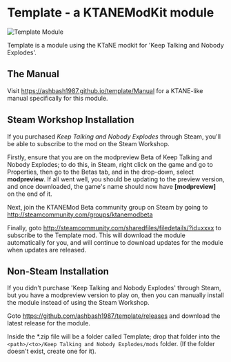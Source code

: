 # Template - a KTANEModKit module

![Template Module](https://ashbash1987.github.io/template/Manual/img/Component.png "Template Module")

Template is a module using the KTaNE modkit for 'Keep Talking and Nobody Explodes'.

## The Manual

Visit https://ashbash1987.github.io/template/Manual for a KTANE-like manual specifically for this module.

## Steam Workshop Installation

If you purchased _Keep Talking and Nobody Explodes_ through Steam, you'll be able to subscribe to the mod on the Steam Workshop.

Firstly, ensure that you are on the modpreview Beta of Keep Talking and Nobody Explodes; to do this, in Steam, right click on the game and go to Properties, then go to the Betas tab, and in the drop-down, select __modpreview__. If all went well, you should be updating to the preview version, and once downloaded, the game's name should now have __[modpreview]__ on the end of it.

Next, join the KTANEMod Beta community group on Steam by going to http://steamcommunity.com/groups/ktanemodbeta

Finally, goto http://steamcommunity.com/sharedfiles/filedetails/?id=xxxx to subscribe to the Template mod. This will download the module automatically for you, and will continue to download updates for the module when updates are released.

## Non-Steam Installation

If you didn't purchase 'Keep Talking and Nobody Explodes' through Steam, but you have a modpreview version to play on, then you can manually install the module instead of using the Steam Workshop.

Goto https://github.com/ashbash1987/template/releases and download the latest release for the module.

Inside the *.zip file will be a folder called Template; drop that folder into the `<path>/<to>/Keep Talking and Nobody Explodes/mods` folder. (If the folder doesn't exist, create one for it).
